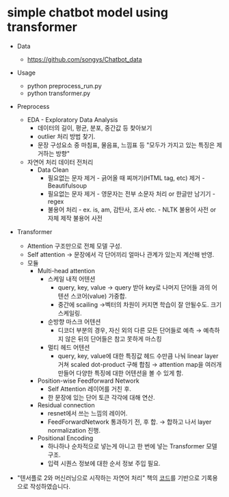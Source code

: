 # simple chatbot model using transformer

- Data
    - https://github.com/songys/Chatbot_data

- Usage
    - python preprocess_run.py
    - python transformer.py

- Preprocess
    - EDA - Exploratory Data Analysis
        - 데이터의 길이, 평균, 분포, 중간값 등 찾아보기
        - outlier 처리 방법 찾기.
        - 문장 구성요소 중 마침표, 물음표, 느낌표 등 "모두가 가지고 있는 특징은 제거하는 방향"
    - 자연어 처리 데이터 전처리
        - Data Clean
            - 필요없는 문자 제거 - 긁어올 때 찌꺼기(HTML tag, etc) 제거 - Beautifulsoup
            - 필요없는 문자 제거 - 영문자는 전부 소문자 처리 or 한글만 남기기 - regex
            - 불용어 처리 - ex. is, am, 감탄사, 조사 etc. - NLTK 불용어 사전 or 자체 제작 불용어 사전

- Transformer
    - Attention 구조만으로 전체 모델 구성.
    - Self attention → 문장에서 각 단어끼리 얼마나 관계가 있는지 계산해 반영.
    - 모듈
        - Multi-head attention
            - 스케일 내적 어텐션
                - query, key, value → query 받아 key로 나머지 단어들 과의 어텐션 스코어(value) 가중합.
                - 중간에 scailing →벡터의 차원이 커지면 학습이 잘 안될수도. 크기 스케일링.
            - 순방향 마스크 어텐션
                - 디코더 부분의 경우, 자신 외의 다른 모든 단어들로 예측 → 예측하지 않은 뒤의 단어들은 참고 못하게 마스킹
            - 멀티 헤드 어텐션
                - query, key, value에 대한 특징값 헤드 수만큼 나눠 linear layer 거쳐 scaled dot-product 구해 합침 → attention map을 여러개 만들어 다양한 특징에 대한 어텐션을 볼 수 있게 함.
        - Position-wise Feedforward Network
            - Self Attention 레이어를 거친 후.
            - 한 문장에 있는 단어 토큰 각각에 대해 연산.
        - Residual connection
            - resnet에서 쓰는 느낌의 레이어.
            - FeedForwardNetwork 통과하기 전, 후 합. → 합하고 나서 layer normalization 진행.
        - Positional Encoding
            - 하나하나 순차적으로 넣는게 아니고 한 번에 넣는 Transformer 모델 구조.
            - 입력 시퀀스 정보에 대한 순서 정보 주입 필요.

- "텐서플로 2와 머신러닝으로 시작하는 자연어 처리" 책의 [코드](https://github.com/NLP-kr/tensorflow-ml-nlp-tf2)를 기반으로 기록용으로 작성하였습니다.